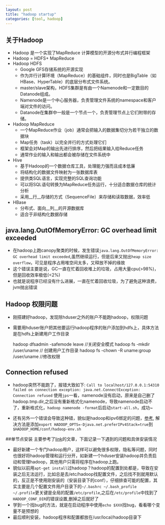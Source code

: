 ```yaml
---
layout: post
title: "hadoop startup"
categories: [tool, hadoop]
---
```


## 关于Hadoop
* Hadoop 是一个实现了MapReduce 计算模型的开源分布式并行编程框架
* Hadoop = HDFS+ MapReduce
* Hadoop HDFS
  * Google GFS存储系统的开源实现
  * 作为并行计算环境（MapReduce）的基础组件，同时也是BigTable（如HBase、HyperTable）的底层分布式文件系统。
  * master/slave架构，HDFS集群是有由一个Namenode和一定数目的Datanode组成。
  * Namenode是一个中心服务器，负责管理文件系统的namespace和客户端对文件的访问。
  * Datanode在集群中一般是一个节点一个，负责管理节点上它们附带的存储。
* Hadoop MapReduce
  * 一个MapReduce作业（job）通常会把输入的数据集切分为若干独立的数据块
  * Map任务（task）以完全并行的方式处理它们
  * 框架会对Map的输出先进行排序，然后把结果输入给Reduce任务
  * 通常作业的输入和输出都会被存储在文件系统中
* Hive
  * 基于Hadoop的一个数据仓库工具，处理能力强而且成本低廉 
  * 将结构化的数据文件映射为一张数据库表
  * 提供类SQL语言，实现完整的SQL查询功能
  * 可以将SQL语句转换为MapReduce任务运行，十分适合数据仓库的统计分析
  * 采用__行__存储的方式（SequenceFile）来存储和读取数据，效率低
* HBase
  * 分布式、面向__列__的开源数据库
  * 适合于非结构化数据存储

## java.lang.OutOfMemoryError: GC overhead limit exceeded
  * 在hadoop上跑canopy聚类的时候，发生错误`java.lang.OutOfMemoryError: GC overhead limit exceeded`,虽然继续运行，但是后来又抛出`heap size overflow`，可见是程序占用堆空间太多，又释放不掉的缘故
  * 这个错误主要是说，GC一直在忙着回收堆上的垃圾，占用大量cpu(>98%)，但是回收效率极低(<2%)
  * 也就是说程序已经没有什么进展，一直在忙着回收垃圾，为了避免这种浪费，jvm抛出错误

## Hadoop 权限问题
  * 刚搭建好hadoop，发现除hduser之外的账户不能跑hadoop，权限问题
  * 需要用hduser账户把其他要运行hadoop程序的账户添加到hdfs上，具体方法是在hdfs上新建用户工作目录
    
    hadoop dfsadmin -safemode leave //关闭安全模式
    hadoop fs -mkdir /user/uname // 创建用户工作目录
    hadoop fs -chown -R uname:group /user/uname //修改权限

## Connection refused 
* hadoop突然不能跑了，报错大致如下:
`Call to localhost/127.0.0.1:54310 failed on connection exception: java.net.ConnectException: Connection refused`
使用`jps`一看，namenode没有启动，原来是自己删了hadoop.tmp.dir,之后没有重新格式化namenode，导致namenode启动不了，重新格式化，`hadoop namenode -format`后启动`start-all.sh`，成功~

* 还有另外一个错误会导致这种错，貌似是hadoop和ipv6绑定的问题，[参考](http://stackoverflow.com/questions/8501781/errors-while-running-hadoop), 解决方法是添加`export HADOOP_OPTS=-Djava.net.preferIPv4Stack=true`到`$HADOOP_HOME/conf/hadoop-env.sh`


##单节点安装
主要参考了[link](http://www.michael-noll.com/tutorials/running-hadoop-on-ubuntu-linux-single-node-cluster/)的文章，下面记录一下遇到的问题和具体安装情况
 
  * 最好新建一个专门hadoop用户，这样可以避免很多权限，隐私等问题，同时也很好将hadoop管理和运行分开，如新建一个hduser安装hadoop并负责启动和管理hadoop，其他用户只需将程序在hadoop上跑。
  * 貌似以前用`apt-get install`过hadoop？hadoop的配置到处都是，导致在安装之后无法运行，比如总是去/etc/hadoop找配置文件，之后找不到就用默认的，反正是不使用刚安装的（安装目录下的conf），仔细排查可能的配置，其实主要是几个配置文件用户目录下的`~/.bashrc ~/.bash_profile ~/.profile`更关键是全局的配置`/etc/profile`,之后在`/etc/profile`中找到了`HADOOP_CONF_DIR`的错误设置,删掉之后就好了
  * 学到一个找bug的方法，就是在启动程序中使用`echo $XXX`找bug，看看哪个变量不是预想的
  * 最后顺利安装，hadoop程序和配置都放在/usr/local/hadoop目录下
